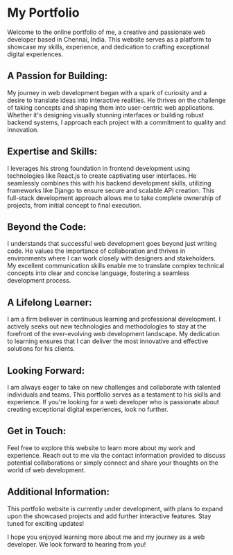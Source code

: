 # My Portfolio
Welcome to the online portfolio of me, a creative and passionate web developer based in Chennai, India. This website serves as a platform to showcase my skills, experience, and dedication to crafting exceptional digital experiences.

## A Passion for Building:

My journey in web development began with a spark of curiosity and a desire to translate ideas into interactive realities. He thrives on the challenge of taking concepts and shaping them into user-centric web applications. Whether it's designing visually stunning interfaces or building robust backend systems, I approach each project with a commitment to quality and innovation.

## Expertise and Skills:

I leverages his strong foundation in frontend development using technologies like React.js to create captivating user interfaces.  He seamlessly combines this with his backend development skills, utilizing frameworks like Django to ensure secure and scalable API creation. This full-stack development approach allows me to take complete ownership of projects, from initial concept to final execution.

## Beyond the Code:

I understands that successful web development goes beyond just writing code. He values the importance of collaboration and thrives in environments where I can work closely with designers and stakeholders. My excellent communication skills enable me to translate complex technical concepts into clear and concise language, fostering a seamless development process.

## A Lifelong Learner:

I am a firm believer in continuous learning and professional development. I actively seeks out new technologies and methodologies to stay at the forefront of the ever-evolving web development landscape. My dedication to learning ensures that I can deliver the most innovative and effective solutions for his clients.

## Looking Forward:

I am always eager to take on new challenges and collaborate with talented individuals and teams. This portfolio serves as a testament to his skills and experience. If you're looking for a web developer who is passionate about creating exceptional digital experiences, look no further.

## Get in Touch:

Feel free to explore this website to learn more about my work and experience.  Reach out to me via the contact information provided to discuss potential collaborations or simply connect and share your thoughts on the world of web development.

## Additional Information:

This portfolio website is currently under development, with plans to expand upon the showcased projects and add further interactive features. Stay tuned for exciting updates!

I hope you enjoyed learning more about me and my journey as a web developer.  We look forward to hearing from you!